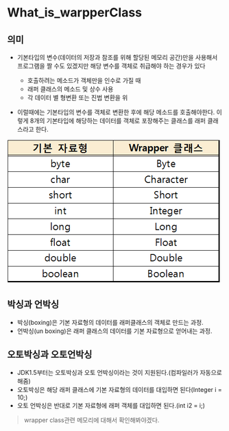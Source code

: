 # What_is_warpperClass

## 의미
* 기본타입의 변수(데이터의 저장과 참조를 위해 할당된 메모리 공간)만을 사용해서 프로그램을 짤 수도 있겠지만
해당 변수를 객체로 취급해야 하는 경우가 있다
    * 호출하려는 메소드가 객체만을 인수로 가질 때
    * 래퍼 클래스의 메소드 및 상수 사용
    * 각 데이터 별 형변환 또는 진법 변환을 위

* 이럴때에는 기본타입의 변수를 객체로 변환한 후에 해당 메소드를 호출해야한다. 이렇게 8개의 기본타입에 해당하는 데이터를 객체로 포장해주는 클래스를 래퍼 클래스라고 한다.


![래퍼 클래스 이미지](/src/image/wrapperClassImage.png)
## 박싱과 언박싱
* 박싱(boxing)은 기본 자료형의 데이터를 래퍼클래스의 객체로 만드는 과정.
* 언박싱(un boxing)은 래퍼 클래스의 데이터를 기본 자료형으로 얻어내는 과정.

## 오토박싱과 오토언박싱
* JDK1.5부터는 오토박싱과 오토 언박싱이라는 것이 지원된다.(컴파일러가 자동으로 해줌)
* 오토박싱은 해당 래퍼 클래스에 기본 자료형의 데이터를 대입하면 된다(Integer i = 10;)
* 오토 언박싱은 반대로 기본 자료형에 래퍼 객체를 대입하면 된다.(int i2 = i;)

> wrapper class관련 메모리에 대해서 확인해봐야겠다.